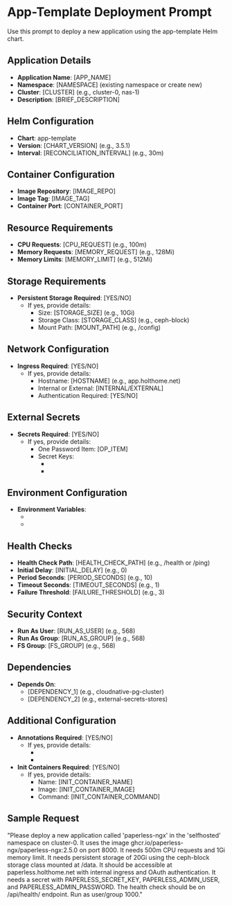 # App-Template Deployment Prompt

Use this prompt to deploy a new application using the app-template Helm chart.

## Application Details

- **Application Name**: [APP_NAME]
- **Namespace**: [NAMESPACE] (existing namespace or create new)
- **Cluster**: [CLUSTER] (e.g., cluster-0, nas-1)
- **Description**: [BRIEF_DESCRIPTION]

## Helm Configuration

- **Chart**: app-template
- **Version**: [CHART_VERSION] (e.g., 3.5.1)
- **Interval**: [RECONCILIATION_INTERVAL] (e.g., 30m)

## Container Configuration

- **Image Repository**: [IMAGE_REPO]
- **Image Tag**: [IMAGE_TAG]
- **Container Port**: [CONTAINER_PORT]

## Resource Requirements

- **CPU Requests**: [CPU_REQUEST] (e.g., 100m)
- **Memory Requests**: [MEMORY_REQUEST] (e.g., 128Mi)
- **Memory Limits**: [MEMORY_LIMIT] (e.g., 512Mi)

## Storage Requirements

- **Persistent Storage Required**: [YES/NO]
  - If yes, provide details:
    - Size: [STORAGE_SIZE] (e.g., 10Gi)
    - Storage Class: [STORAGE_CLASS] (e.g., ceph-block)
    - Mount Path: [MOUNT_PATH] (e.g., /config)

## Network Configuration

- **Ingress Required**: [YES/NO]
  - If yes, provide details:
    - Hostname: [HOSTNAME] (e.g., app.holthome.net)
    - Internal or External: [INTERNAL/EXTERNAL]
    - Authentication Required: [YES/NO]

## External Secrets

- **Secrets Required**: [YES/NO]
  - If yes, provide details:
    - One Password Item: [OP_ITEM]
    - Secret Keys:
      - [KEY_1]: [VALUE_OR_TEMPLATE_1]
      - [KEY_2]: [VALUE_OR_TEMPLATE_2]

## Environment Configuration

- **Environment Variables**:
  - [ENV_VAR_1]: [VALUE_1]
  - [ENV_VAR_2]: [VALUE_2]

## Health Checks

- **Health Check Path**: [HEALTH_CHECK_PATH] (e.g., /health or /ping)
- **Initial Delay**: [INITIAL_DELAY] (e.g., 0)
- **Period Seconds**: [PERIOD_SECONDS] (e.g., 10)
- **Timeout Seconds**: [TIMEOUT_SECONDS] (e.g., 1)
- **Failure Threshold**: [FAILURE_THRESHOLD] (e.g., 3)

## Security Context

- **Run As User**: [RUN_AS_USER] (e.g., 568)
- **Run As Group**: [RUN_AS_GROUP] (e.g., 568)
- **FS Group**: [FS_GROUP] (e.g., 568)

## Dependencies

- **Depends On**:
  - [DEPENDENCY_1] (e.g., cloudnative-pg-cluster)
  - [DEPENDENCY_2] (e.g., external-secrets-stores)

## Additional Configuration

- **Annotations Required**: [YES/NO]
  - If yes, provide details:
    - [ANNOTATION_KEY_1]: [ANNOTATION_VALUE_1]
    - [ANNOTATION_KEY_2]: [ANNOTATION_VALUE_2]
- **Init Containers Required**: [YES/NO]
  - If yes, provide details:
    - Name: [INIT_CONTAINER_NAME]
    - Image: [INIT_CONTAINER_IMAGE]
    - Command: [INIT_CONTAINER_COMMAND]

## Sample Request

"Please deploy a new application called 'paperless-ngx' in the 'selfhosted' namespace on cluster-0. It uses the image ghcr.io/paperless-ngx/paperless-ngx:2.5.0 on port 8000. It needs 500m CPU requests and 1Gi memory limit. It needs persistent storage of 20Gi using the ceph-block storage class mounted at /data. It should be accessible at paperless.holthome.net with internal ingress and OAuth authentication. It needs a secret with PAPERLESS_SECRET_KEY, PAPERLESS_ADMIN_USER, and PAPERLESS_ADMIN_PASSWORD. The health check should be on /api/health/ endpoint. Run as user/group 1000."
